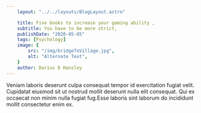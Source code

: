 ```yaml
---
    layout: "../../layouts/BlogLayout.astro"

    title: Five books to increase your gaming ability ,                                                       
    subtitle: You have to be more strict,
    publishDate: "2020-05-05"
    tags: [Psychology]
    image: {
        src: "/img/bridgeToVillage.jpg",
        alt: "Alternate Text",
    } 
    author: Darius D Hansley
---
```


Veniam laboris deserunt culpa consequat tempor id exercitation fugiat velit. Cupidatat eiusmod sit ut nostrud mollit deserunt nulla elit consequat. Qui ex occaecat non minim nulla fugiat fug.Esse laboris sint laborum do incididunt mollit consectetur enim ex.